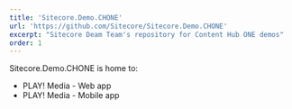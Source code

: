 ```yaml
---
title: 'Sitecore.Demo.CHONE'
url: 'https://github.com/Sitecore/Sitecore.Demo.CHONE'
excerpt: "Sitecore Deam Team's repository for Content Hub ONE demos"
order: 1
---
```


Sitecore.Demo.CHONE is home to:

- PLAY! Media - Web app
- PLAY! Media - Mobile app
